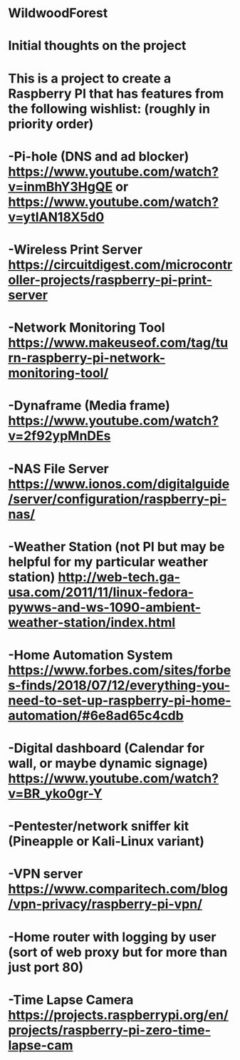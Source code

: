 # WildwoodForest
# Initial thoughts on the project

# This is a project to create a Raspberry PI that has features from the following wishlist: (roughly in priority order)
# -Pi-hole (DNS and ad blocker) https://www.youtube.com/watch?v=inmBhY3HgQE or https://www.youtube.com/watch?v=ytlAN18X5d0
# -Wireless Print Server https://circuitdigest.com/microcontroller-projects/raspberry-pi-print-server
# -Network Monitoring Tool https://www.makeuseof.com/tag/turn-raspberry-pi-network-monitoring-tool/
# -Dynaframe (Media frame) https://www.youtube.com/watch?v=2f92ypMnDEs
# -NAS File Server https://www.ionos.com/digitalguide/server/configuration/raspberry-pi-nas/
# -Weather Station (not PI but may be helpful for my particular weather station) http://web-tech.ga-usa.com/2011/11/linux-fedora-pywws-and-ws-1090-ambient-weather-station/index.html
# -Home Automation System https://www.forbes.com/sites/forbes-finds/2018/07/12/everything-you-need-to-set-up-raspberry-pi-home-automation/#6e8ad65c4cdb
# -Digital dashboard (Calendar for wall, or maybe dynamic signage) https://www.youtube.com/watch?v=BR_yko0gr-Y
# -Pentester/network sniffer kit (Pineapple or Kali-Linux variant)
# -VPN server https://www.comparitech.com/blog/vpn-privacy/raspberry-pi-vpn/
# -Home router with logging by user (sort of web proxy but for more than just port 80)
# -Time Lapse Camera https://projects.raspberrypi.org/en/projects/raspberry-pi-zero-time-lapse-cam

#
